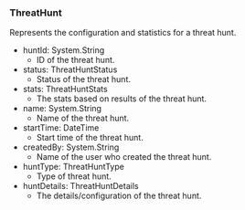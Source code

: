 ### ThreatHunt
Represents the configuration and statistics for a
 threat hunt.

- huntId: System.String
  - ID of the threat hunt.
- status: ThreatHuntStatus
  - Status of the threat hunt.
- stats: ThreatHuntStats
  - The stats based on results of the threat hunt.
- name: System.String
  - Name of the threat hunt.
- startTime: DateTime
  - Start time of the threat hunt.
- createdBy: System.String
  - Name of the user who created the threat hunt.
- huntType: ThreatHuntType
  - Type of threat hunt.
- huntDetails: ThreatHuntDetails
  - The details/configuration of the threat hunt.

